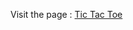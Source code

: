 Visit the page : <a  href="https://dinhduyvinh.github.io/GameCaro/" target="_blank">Tic Tac Toe </a>
